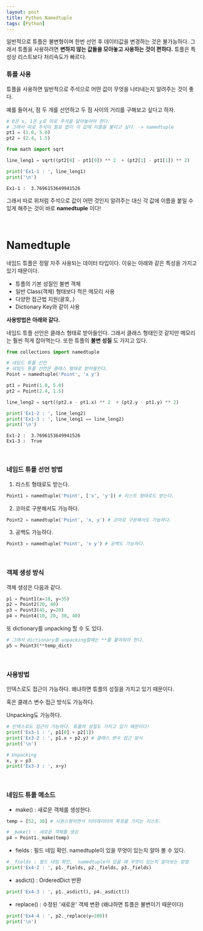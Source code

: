 ```yaml
---
layout: post
title: Python Namedtuple
tags: [Python]
---
```


일반적으로 튜플은 불변형이며 한번 선언 후 데이터값을 변경하는 것은 불가능하다. 그래서 튜플을 사용하려면 **변하지 않는 값들을 모아놓고 사용하는 것이 편하다.** 튜플은 특성상 리스트보다 처리속도가 빠르다.

### 튜플 사용
튜플을 사용하면 일반적으로 주석으로 어떤 값이 무엇을 나타내는지 알려주는 것이 좋다.

예를 들어서, 점 두 개를 선언하고 두 점 사이의 거리를 구해보고 싶다고 하자.

~~~python
# 0은 x, 1은 y로 따로 주석을 달아놓아야 한다.
# 그래서 따로 주석이 필요 없이 각 값에 이름을 붙이고 싶다. -> namedtuple
pt1 = (1.0, 5.0)
pt2 = (2.4, 1.5)

from math import sqrt

line_leng1 = sqrt((pt2[0] - pt1[0]) ** 2  + (pt2[1] - pt1[1]) ** 2)

print('Ex1-1 : ', line_leng1)
print('\n')
~~~

~~~
Ex1-1 :  3.7696153649941526
~~~

그래서 따로 위처럼 주석으로 값이 어떤 것인지 알려주는 대신 각 값에 이름을 붙일 수 있게 해주는 것이 바로 **namedtuple** 이다!

&nbsp;
&nbsp;
&nbsp;

# Namedtuple
네임드 튜플은 정말 자주 사용되는 데이터 타입이다. 이유는 아래와 같은 특성을 가지고 있기 때문이다.

- 튜플의 기본 성질인 불변 객체
- 일반 Class(객체) 형태보다 적은 메모리 사용
- 다양한 접근법 지원(괄호,.)
- Dictionary Key와 같이 사용


**사용방법은 아래와 같다.**

네임드 튜플 선언은 클래스 형태로 받아들인다. 그래서 클래스 형태인것 같지만 메모리는 훨씬 적게 잡아먹는다. 또한 튜플의 **불변 성질** 도 가지고 있다.
~~~python
from collections import namedtuple

# 네임드 튜플 선언
# 네임드 튜플 선언은 클래스 형태로 받아들인다.
Point = namedtuple('Point', 'x y')

pt1 = Point(1.0, 5.0)
pt2 = Point(2.4, 1.5)

line_leng2 = sqrt((pt2.x - pt1.x) ** 2  + (pt2.y - pt1.y) ** 2)

print('Ex1-2 : ', line_leng2)
print('Ex1-3 : ', line_leng1 == line_leng2)
print('\n')
~~~

~~~
Ex1-2 :  3.7696153649941526
Ex1-3 :  True
~~~

&nbsp;
&nbsp;
&nbsp;

### 네임드 튜플 선언 방법

1. 리스트 형태로도 받는다.
~~~python
Point1 = namedtuple('Point', ['x', 'y']) # 리스트 형태로도 받는다.
~~~

2. 코마로 구분해서도 가능하다.

~~~python
Point2 = namedtuple('Point', 'x, y') # 코마로 구분해서도 가능하다.
~~~

3. 공백도 가능하다.
~~~python
Point3 = namedtuple('Point', 'x y') # 공백도 가능하다.
~~~

&nbsp;
&nbsp;
&nbsp;

### 객체 생성 방식
객체 생성은 다음과 같다.
~~~python
p1 = Point1(x=10, y=35)
p2 = Point2(20, 40)
p3 = Point3(45, y=20)
p4 = Point4(10, 20, 30, 40)
~~~
또 dictionary를 unpacking 할 수 도 있다.

~~~python
# 그래서 dictionary를 unpacking할때는 **를 붙여줘야 한다.
p5 = Point3(**temp_dict)
~~~

&nbsp;
&nbsp;
&nbsp;

### 사용방법
인덱스로도 접근이 가능하다. 왜냐하면 튜플의 성질을 가지고 있기 때문이다.

혹은 클래스 변수 접근 방식도 가능하다.

Unpacking도 가능하다.
~~~python
# 인덱스로도 접근이 가능하다. 튜플의 성질도 가지고 있기 때문이다!
print('Ex3-1 : ', p1[0] + p2[1])
print('Ex3-2 : ', p1.x + p2.y) # 클래스 변수 접근 방식
print('\n')

# Unpacking
x, y = p3
print('Ex3-3 : ', x+y)
~~~

&nbsp;
&nbsp;
&nbsp;

### 네임드 튜플 메소드

-  make() : 새로운 객체를 생성한다.

~~~python
temp = [52, 38] # 시퀀스형이면서 이터레이터의 특징을 가지는 리스트.

# _make() : 새로운 객체를 생성
p4 = Point1._make(temp)
~~~

- fields : 필드 네임 확인. namedtuple이 있을 무엇이 있는지 알아 볼 수 있다.

~~~python
# _fields : 필드 네임 확인,  namedtuple이 있을 때 무엇이 있는지 알아보는 방법
print('Ex4-2 : ', p1._fields, p2._fields, p3._fields)
~~~

- asdict() : OrderedDict 반환
~~~Python
print('Ex4-3 : ', p1._asdict(), p4._asdict())
~~~

- replace() : 수정된 '새로운' 객체 변환 (왜냐하면 튜플은 불변이기 때문이다)

~~~python
print('Ex4-4 : ', p2._replace(y=100))
print('\n')
~~~

